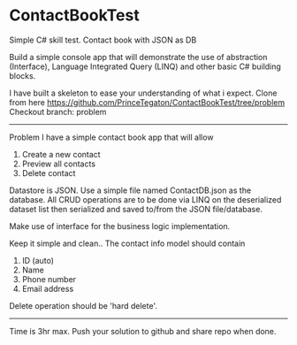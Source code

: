 # ContactBookTest
Simple C# skill test. Contact book with JSON as DB

Build a simple console app that will demonstrate the use of abstraction (Interface), Language Integrated Query (LINQ) and other basic C# building blocks.

I have built a skeleton to ease your understanding of what i expect. Clone from here https://github.com/PrinceTegaton/ContactBookTest/tree/problem
Checkout branch: problem

---------------------

Problem
I have a simple contact book app that will allow
1. Create a new contact
2. Preview all contacts
3. Delete contact

Datastore is JSON. Use a simple file named ContactDB.json as the database. All CRUD operations are to be done via LINQ on the deserialized dataset list then serialized and saved to/from the JSON file/database.

Make use of interface for the business logic implementation.

Keep it simple and clean.. The contact info model should contain
1. ID (auto)
2. Name
3. Phone number
4. Email address

Delete operation should be 'hard delete'.

---------------------

Time is 3hr max.
Push your solution to github and share repo when done.
